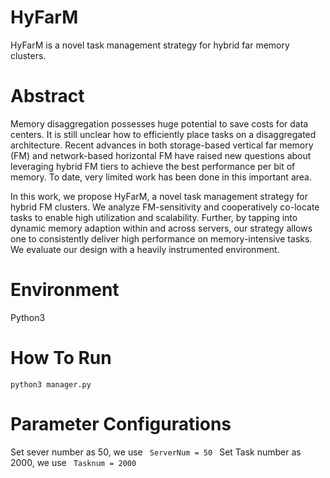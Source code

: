 # HyFarM
HyFarM is a novel task management strategy for hybrid far memory clusters.

# Abstract
Memory disaggregation possesses huge potential to save costs for data centers. It is still unclear how to efficiently place tasks on a disaggregated architecture. Recent advances in both storage-based vertical far memory (FM) and network-based horizontal FM have raised new questions about leveraging hybrid FM tiers to achieve the best performance per bit of memory. To date, very limited work has been done in this important area. 

In this work, we propose HyFarM, a novel task management strategy for hybrid FM clusters. We analyze FM-sensitivity and cooperatively co-locate tasks to enable high utilization and scalability. Further, by tapping into dynamic memory adaption within and across servers, our strategy allows one to consistently deliver high performance on memory-intensive tasks. We evaluate our design with a heavily instrumented environment.

# Environment
Python3

# How To Run
<code>python3 manager.py </code>
# Parameter Configurations
Set sever number as  50, we use  <code> ServerNum = 50 </code>
Set Task number as 2000, we use  <code> Tasknum = 2000 </code>
